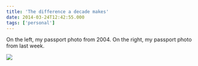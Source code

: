 ```yaml
---
title: 'The difference a decade makes'
date: 2014-03-24T12:42:55.000
tags: ['personal']
---
```


On the left, my passport photo from 2004. On the right, my passport photo from last week.

![](/images/2014/passport-photos.jpeg)
